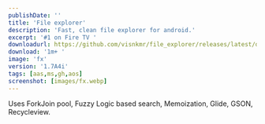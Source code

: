```yaml
---
publishDate: ''
title: 'File explorer'
description: 'Fast, clean file explorer for android.'
excerpt: '#1 on Fire TV '
downloadurl: https://github.com/visnkmr/file_explorer/releases/latest/download/app-release.apk
download: '1m+ '
image: 'fx'
version: '1.7A4i'
tags: [aas,ms,gh,aos]
screenshot: [images/fx.webp]
---
```


Uses ForkJoin pool, Fuzzy Logic based search, Memoization, Glide, GSON, Recycleview.
